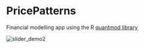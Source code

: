 # PricePatterns

Financial modelling app using the  R [quantmod library](https://www.quantmod.com/)




![slider_demo2](https://github.com/user-attachments/assets/5128480d-2299-434b-8bab-3d5bd312be0a)
